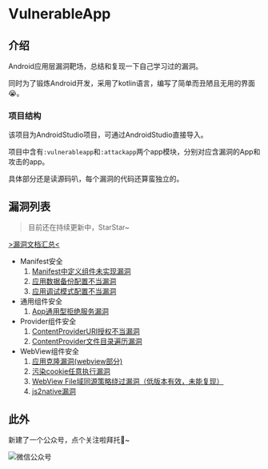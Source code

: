 # VulnerableApp

## 介绍

Android应用层漏洞靶场，总结和复现一下自己学习过的漏洞。

同时为了锻炼Android开发，采用了kotlin语言，编写了简单而丑陋且无用的界面😭。

### 项目结构

该项目为AndroidStudio项目，可通过AndroidStudio直接导入。

项目中含有`:vulnerableapp`和`:attackapp`两个app模块，分别对应含漏洞的App和攻击的app。

具体部分还是读源码叭，每个漏洞的代码还算蛮独立的。


## 漏洞列表

> 目前还在持续更新中，StarStar~

[>漏洞文档汇总<](./assets/VulnerabilityDetails/)

-   Manifest安全
    1.   [Manifest中定义组件未实现漏洞](./assets/VulnerabilityDetails/defining_components_not_implemented.md)
    2.   [应用数据备份配置不当漏洞](./assets/VulnerabilityDetails/allow_backup_config.md)
    3.   [应用调试模式配置不当漏洞](./assets/VulnerabilityDetails/allow_debug_config.md)
-   通用组件安全
    1.   [App通用型拒绝服务漏洞](./assets/VulnerabilityDetails/components_denial_service.md)
-   Provider组件安全
    1.   [ContentProviderURI授权不当漏洞](./assets/VulnerabilityDetails/provider_improper_uri_authorization.md)
    2.   [ContentProvider文件目录遍历漏洞](./assets/VulnerabilityDetails/provider_directory_traversal.md)
-   WebView组件安全
    1.   [应用克隆漏洞(webview部分)](./assets/VulnerabilityDetails/webview_bypass_origin_policy.md)
    2.   [污染cookie任意执行漏洞](./assets/VulnerabilityDetails/webview_bypass_origin_policy.md)
    3.   [WebView File域同源策略绕过漏洞（低版本有效，未能复现）](./assets/VulnerabilityDetails/webview_bypass_origin_policy.md)
    4.   [js2native漏洞](./assets/VulnerabilityDetails/webview_js2native.md)



## 此外

新建了一个公众号，点个关注啦拜托🤪~

![微信公众号](https://fastly.jsdelivr.net/gh/Forgo7ten/VulnerableApp@main/assets/link.png)
